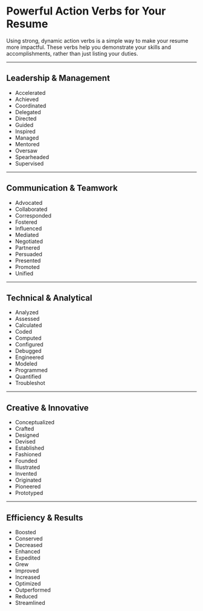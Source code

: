 # Powerful Action Verbs for Your Resume

Using strong, dynamic action verbs is a simple way to make your resume more impactful. These verbs help you demonstrate your skills and accomplishments, rather than just listing your duties.

---

## Leadership & Management
- Accelerated
- Achieved
- Coordinated
- Delegated
- Directed
- Guided
- Inspired
- Managed
- Mentored
- Oversaw
- Spearheaded
- Supervised

---

## Communication & Teamwork
- Advocated
- Collaborated
- Corresponded
- Fostered
- Influenced
- Mediated
- Negotiated
- Partnered
- Persuaded
- Presented
- Promoted
- Unified

---

## Technical & Analytical
- Analyzed
- Assessed
- Calculated
- Coded
- Computed
- Configured
- Debugged
- Engineered
- Modeled
- Programmed
- Quantified
- Troubleshot

---

## Creative & Innovative
- Conceptualized
- Crafted
- Designed
- Devised
- Established
- Fashioned
- Founded
- Illustrated
- Invented
- Originated
- Pioneered
- Prototyped

---

## Efficiency & Results
- Boosted
- Conserved
- Decreased
- Enhanced
- Expedited
- Grew
- Improved
- Increased
- Optimized
- Outperformed
- Reduced
- Streamlined